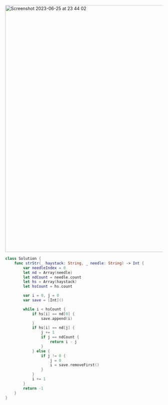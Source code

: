 <img width="789" alt="Screenshot 2023-06-25 at 23 44 02" src="https://github.com/jayyaj1224/Algorithm/assets/73763976/e8383b1b-61bd-4891-ad3c-142fe4848660">

```swift
class Solution {
    func strStr(_ haystack: String, _ needle: String) -> Int {
        var needleIndex = 0
        let nd = Array(needle)
        let ndCount = needle.count
        let hs = Array(haystack)
        let hsCount = hs.count

        var i = 0, j = 0
        var save = [Int]()

        while i < hsCount {
            if hs[i] == nd[0] { 
                save.append(i)
            }
            if hs[i] == nd[j] {
                j += 1
                if j == ndCount { 
                    return i - j
                }
            } else { 
                if j != 0 { 
                    j = 0
                    i = save.removeFirst()
                }
            }
            i += 1
        }
        return -1
    }
}
```
